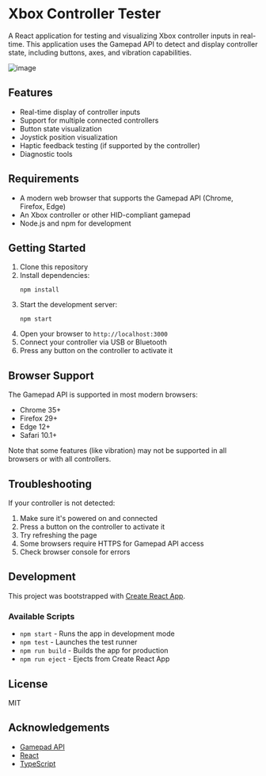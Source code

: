 # Xbox Controller Tester

A React application for testing and visualizing Xbox controller inputs in real-time. This application uses the Gamepad API to detect and display controller state, including buttons, axes, and vibration capabilities.

![image](https://github.com/user-attachments/assets/65f42192-7dc1-4868-92d5-c4ddaf1d60c3)



## Features

- Real-time display of controller inputs
- Support for multiple connected controllers
- Button state visualization
- Joystick position visualization
- Haptic feedback testing (if supported by the controller)
- Diagnostic tools

## Requirements

- A modern web browser that supports the Gamepad API (Chrome, Firefox, Edge)
- An Xbox controller or other HID-compliant gamepad
- Node.js and npm for development

## Getting Started

1. Clone this repository
2. Install dependencies:
   ```
   npm install
   ```
3. Start the development server:
   ```
   npm start
   ```
4. Open your browser to `http://localhost:3000`
5. Connect your controller via USB or Bluetooth
6. Press any button on the controller to activate it

## Browser Support

The Gamepad API is supported in most modern browsers:

- Chrome 35+
- Firefox 29+
- Edge 12+
- Safari 10.1+

Note that some features (like vibration) may not be supported in all browsers or with all controllers.

## Troubleshooting

If your controller is not detected:

1. Make sure it's powered on and connected
2. Press a button on the controller to activate it
3. Try refreshing the page
4. Some browsers require HTTPS for Gamepad API access
5. Check browser console for errors

## Development

This project was bootstrapped with [Create React App](https://github.com/facebook/create-react-app).

### Available Scripts

- `npm start` - Runs the app in development mode
- `npm test` - Launches the test runner
- `npm run build` - Builds the app for production
- `npm run eject` - Ejects from Create React App

## License

MIT

## Acknowledgements

- [Gamepad API](https://developer.mozilla.org/en-US/docs/Web/API/Gamepad_API)
- [React](https://reactjs.org/)
- [TypeScript](https://www.typescriptlang.org/)
